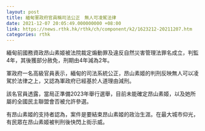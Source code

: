 ```yaml
---
layout: post
title: 緬甸軍政府官員稱司法公正　無人可凌駕法律
date: 2021-12-07 20:05:49.000000000 +08:00
link: https://news.rthk.hk/rthk/ch/component/k2/1623212-20211207.htm
categories: rthk
---
```


緬甸前國務資政昂山素姬被法院裁定煽動罪及違反自然災害管理法罪名成立，判監4年，其後獲部分赦免，刑期由4年減為2年。

軍政府一名高級官員表示，緬甸的司法系統公正，昂山素姬的判刑反映無人可以凌駕於法律之上，又認為軍政府已經基於人道理由減刑。

該名官員透露，當局正準備2023年舉行選舉，目前未能確定昂山素姬，以及她所屬的全國民主聯盟會否被允許參選。

有昂山素姬的支持者認為，案件是要結束昂山素姬的政治生涯。在最大城市仰光，有民眾在昂山素姬被判刑後快閃上街示威。
